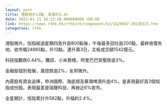 ```yaml
---
layout: post
title: 港股倒升13點　本周升2.4%
date: 2022-01-21 16:22:28.000000000 +08:00
link: https://news.rthk.hk/rthk/ch/component/k2/1629947-20220121.htm
categories: rthk
---
```


港股微升，恒指經過星期四急升逾800點後，午後最多回吐逾200點，最終收復失地，收市報24965點，升13點，連升第3日，主板成交額1542億元。

科技指數跌0.44%，騰訊、小米靠穩，阿里巴巴受壓跌逾3%。

金融股個別發展，滙控跌逾2%，友邦微升。

內需股有資金追捧，申洲國際、海底撈及華潤啤酒升逾4%，是表現最好首3個恒指成份股。表現最差是瑞聲科技，再挫近6%收市。

全星期計，恒指累計升582點，升幅約2.4%。
